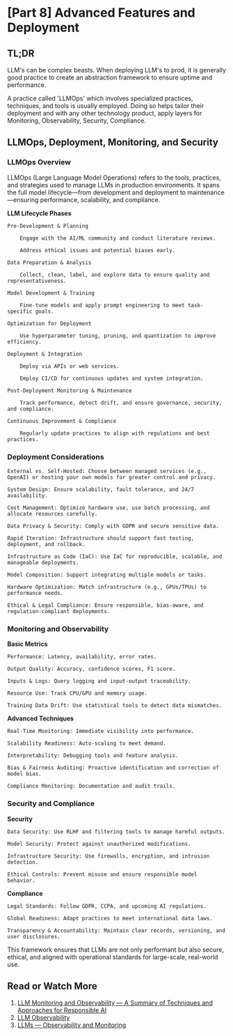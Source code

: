 # [Part 8] Advanced Features and Deployment

## TL;DR

LLM's can be complex beasts.  When deploying LLM's to prod, it is generally good practice to create an abstraction framework to ensure uptime and performance.  

A practice called 'LLMOps' which involves specialized practices, techniques, and tools is usually employed. Doing so helps tailor their deployment and with any other technology product, apply layers for Monitoring, Observability, Security, Compliance.

## LLMOps, Deployment, Monitoring, and Security

### LLMOps Overview

LLMOps (Large Language Model Operations) refers to the tools, practices, and strategies used to manage LLMs in production environments. It spans the full model lifecycle—from development and deployment to maintenance—ensuring performance, scalability, and compliance.

**LLM Lifecycle Phases**

    Pre-Development & Planning

        Engage with the AI/ML community and conduct literature reviews.

        Address ethical issues and potential biases early.

    Data Preparation & Analysis

        Collect, clean, label, and explore data to ensure quality and representativeness.

    Model Development & Training

        Fine-tune models and apply prompt engineering to meet task-specific goals.

    Optimization for Deployment

        Use hyperparameter tuning, pruning, and quantization to improve efficiency.

    Deployment & Integration

        Deploy via APIs or web services.

        Employ CI/CD for continuous updates and system integration.

    Post-Deployment Monitoring & Maintenance

        Track performance, detect drift, and ensure governance, security, and compliance.

    Continuous Improvement & Compliance

        Regularly update practices to align with regulations and best practices.

### Deployment Considerations

    External vs. Self-Hosted: Choose between managed services (e.g., OpenAI) or hosting your own models for greater control and privacy.

    System Design: Ensure scalability, fault tolerance, and 24/7 availability.

    Cost Management: Optimize hardware use, use batch processing, and allocate resources carefully.

    Data Privacy & Security: Comply with GDPR and secure sensitive data.

    Rapid Iteration: Infrastructure should support fast testing, deployment, and rollback.

    Infrastructure as Code (IaC): Use IaC for reproducible, scalable, and manageable deployments.

    Model Composition: Support integrating multiple models or tasks.

    Hardware Optimization: Match infrastructure (e.g., GPUs/TPUs) to performance needs.

    Ethical & Legal Compliance: Ensure responsible, bias-aware, and regulation-compliant deployments.

### Monitoring and Observability

**Basic Metrics**

    Performance: Latency, availability, error rates.

    Output Quality: Accuracy, confidence scores, F1 score.

    Inputs & Logs: Query logging and input-output traceability.

    Resource Use: Track CPU/GPU and memory usage.

    Training Data Drift: Use statistical tools to detect data mismatches.

**Advanced Techniques**

    Real-Time Monitoring: Immediate visibility into performance.

    Scalability Readiness: Auto-scaling to meet demand.

    Interpretability: Debugging tools and feature analysis.

    Bias & Fairness Auditing: Proactive identification and correction of model bias.

    Compliance Monitoring: Documentation and audit trails.

### Security and Compliance

**Security**

    Data Security: Use RLHF and filtering tools to manage harmful outputs.

    Model Security: Protect against unauthorized modifications.

    Infrastructure Security: Use firewalls, encryption, and intrusion detection.

    Ethical Controls: Prevent misuse and ensure responsible model behavior.

**Compliance**

    Legal Standards: Follow GDPR, CCPA, and upcoming AI regulations.

    Global Readiness: Adapt practices to meet international data laws.

    Transparency & Accountability: Maintain clear records, versioning, and user disclosures.

This framework ensures that LLMs are not only performant but also secure, ethical, and aligned with operational standards for large-scale, real-world use.

## Read or Watch More

1. [LLM Monitoring and Observability — A Summary of Techniques and Approaches for Responsible AI](https://towardsdatascience.com/llm-monitoring-and-observability-c28121e75c2f)
2. [LLM Observability](https://www.tasq.ai/glossary/llm-observability/)
3. [LLMs — Observability and Monitoring](https://medium.com/@bijit211987/llm-observability-and-monitoring-925f93242ccf)